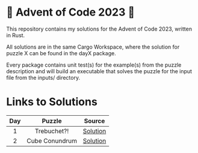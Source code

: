 # :christmas_tree: Advent of Code 2023 :christmas_tree:

This repository contains my solutions for the Advent of Code 2023, written in Rust.

All solutions are in the same Cargo Workspace, where the solution for puzzle X can be found in the dayX package.

Every package contains unit test(s) for the example(s) from the puzzle description and will build an executable that solves the puzzle for the input file from the inputs/ directory.

# Links to Solutions

| Day |         Puzzle           |            Source             |
|:---:|:------------------------:|:-----------------------------:|
|  1  | Trebuchet?!              | [Solution](day1/src/main.rs)  |
|  2  | Cube Conundrum           | [Solution](day2/src/main.rs)  |
